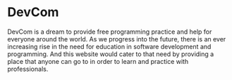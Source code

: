 # DevCom
DevCom is a dream to provide free programming practice and help for everyone around the world. As we progress into the future,
there is an ever increasing rise in the need for education in software development and programming. And this website would cater
to that need by providing a place that anyone can go to in order to learn and practice with professionals.
